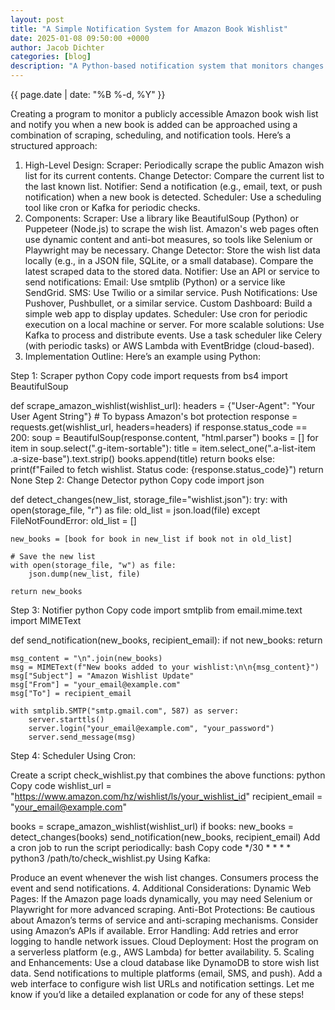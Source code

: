 ```yaml
---
layout: post
title: "A Simple Notification System for Amazon Book Wishlist"
date: 2025-01-08 09:50:00 +0000
author: Jacob Dichter
categories: [blog]
description: "A Python-based notification system that monitors changes in the price or availability of books on your Amazon wishlist. Users receive email alerts when key changes occur, helping them stay updated on their desired books."
---
```

<span class="date" style="padding-top: 0px; margin-top: 0px;">{{ page.date | date: "%B %-d, %Y" }}</span>

Creating a program to monitor a publicly accessible Amazon book wish list and notify you when a new book is added can be approached using a combination of scraping, scheduling, and notification tools. Here’s a structured approach:

1. High-Level Design:
Scraper: Periodically scrape the public Amazon wish list for its current contents.
Change Detector: Compare the current list to the last known list.
Notifier: Send a notification (e.g., email, text, or push notification) when a new book is detected.
Scheduler: Use a scheduling tool like cron or Kafka for periodic checks.
2. Components:
Scraper:
Use a library like BeautifulSoup (Python) or Puppeteer (Node.js) to scrape the wish list.
Amazon's web pages often use dynamic content and anti-bot measures, so tools like Selenium or Playwright may be necessary.
Change Detector:
Store the wish list data locally (e.g., in a JSON file, SQLite, or a small database).
Compare the latest scraped data to the stored data.
Notifier:
Use an API or service to send notifications:
Email: Use smtplib (Python) or a service like SendGrid.
SMS: Use Twilio or a similar service.
Push Notifications: Use Pushover, Pushbullet, or a similar service.
Custom Dashboard: Build a simple web app to display updates.
Scheduler:
Use cron for periodic execution on a local machine or server.
For more scalable solutions:
Use Kafka to process and distribute events.
Use a task scheduler like Celery (with periodic tasks) or AWS Lambda with EventBridge (cloud-based).
3. Implementation Outline:
Here’s an example using Python:

Step 1: Scraper
python
Copy code
import requests
from bs4 import BeautifulSoup

def scrape_amazon_wishlist(wishlist_url):
    headers = {"User-Agent": "Your User Agent String"}  # To bypass Amazon's bot protection
    response = requests.get(wishlist_url, headers=headers)
    if response.status_code == 200:
        soup = BeautifulSoup(response.content, "html.parser")
        books = []
        for item in soup.select(".g-item-sortable"):
            title = item.select_one(".a-list-item .a-size-base").text.strip()
            books.append(title)
        return books
    else:
        print(f"Failed to fetch wishlist. Status code: {response.status_code}")
        return None
Step 2: Change Detector
python
Copy code
import json

def detect_changes(new_list, storage_file="wishlist.json"):
    try:
        with open(storage_file, "r") as file:
            old_list = json.load(file)
    except FileNotFoundError:
        old_list = []

    new_books = [book for book in new_list if book not in old_list]

    # Save the new list
    with open(storage_file, "w") as file:
        json.dump(new_list, file)

    return new_books
Step 3: Notifier
python
Copy code
import smtplib
from email.mime.text import MIMEText

def send_notification(new_books, recipient_email):
    if not new_books:
        return

    msg_content = "\n".join(new_books)
    msg = MIMEText(f"New books added to your wishlist:\n\n{msg_content}")
    msg["Subject"] = "Amazon Wishlist Update"
    msg["From"] = "your_email@example.com"
    msg["To"] = recipient_email

    with smtplib.SMTP("smtp.gmail.com", 587) as server:
        server.starttls()
        server.login("your_email@example.com", "your_password")
        server.send_message(msg)
Step 4: Scheduler
Using Cron:

Create a script check_wishlist.py that combines the above functions:
python
Copy code
wishlist_url = "https://www.amazon.com/hz/wishlist/ls/your_wishlist_id"
recipient_email = "your_email@example.com"

books = scrape_amazon_wishlist(wishlist_url)
if books:
    new_books = detect_changes(books)
    send_notification(new_books, recipient_email)
Add a cron job to run the script periodically:
bash
Copy code
*/30 * * * * python3 /path/to/check_wishlist.py
Using Kafka:

Produce an event whenever the wish list changes.
Consumers process the event and send notifications.
4. Additional Considerations:
Dynamic Web Pages: If the Amazon page loads dynamically, you may need Selenium or Playwright for more advanced scraping.
Anti-Bot Protections: Be cautious about Amazon’s terms of service and anti-scraping mechanisms. Consider using Amazon’s APIs if available.
Error Handling: Add retries and error logging to handle network issues.
Cloud Deployment: Host the program on a serverless platform (e.g., AWS Lambda) for better availability.
5. Scaling and Enhancements:
Use a cloud database like DynamoDB to store wish list data.
Send notifications to multiple platforms (email, SMS, and push).
Add a web interface to configure wish list URLs and notification settings.
Let me know if you’d like a detailed explanation or code for any of these steps!
